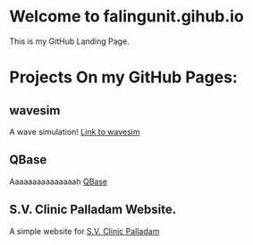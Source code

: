# Welcome to falingunit.gihub.io

This is my GitHub Landing Page.

# Projects On my GitHub Pages:

## wavesim
A wave simulation!
[Link to wavesim](https://falingunit.github.io/wavesim/)

## QBase
Aaaaaaaaaaaaaaah
[QBase](https://falingunit.github.io/qbase/)

## S.V. Clinic Palladam Website.
A simple website for
[S.V. Clinic Palladam](https://www.svclinicpalladam.com/)
